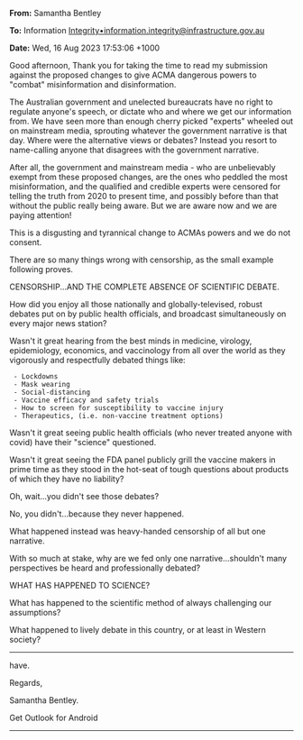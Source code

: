 **From:** Samantha Bentley

**To:** Information [Integrity•<information.integrity@infrastructure.gov.au>](mailto:information.integrity@infrastructure.gov.au)

**Date:** Wed, 16 Aug 2023 17:53:06 +1000

Good afternoon,
Thank you for taking the time to read my submission against the proposed changes to give ACMA
dangerous powers to "combat" misinformation and disinformation.

The Australian government and unelected bureaucrats have no right to regulate anyone's speech,
or dictate who and where we get our information from. We have seen more than enough cherry
picked "experts" wheeled out on mainstream media, sprouting whatever the government narrative
is that day. Where were the alternative views or debates? Instead you resort to name-calling
anyone that disagrees with the government narrative.

After all, the government and mainstream media    - who are unbelievably exempt from these
proposed changes, are the ones who peddled the most misinformation, and the qualified and
credible experts were censored for telling the truth from 2020 to present time, and possibly before
than that without the public really being aware. But we are aware now and we are paying
attention!

This is a disgusting and tyrannical change to ACMAs powers and we do not consent.

There are so many things wrong with censorship, as the small example following proves.

CENSORSHIP...AND THE COMPLETE ABSENCE OF SCIENTIFIC DEBATE.

How did you enjoy all those nationally and globally-televised, robust debates put on by public
health officials, and broadcast simultaneously on every major news station?

Wasn't it great hearing from the best minds in medicine, virology, epidemiology, economics, and
vaccinology from all over the world as they vigorously and respectfully debated things like:

     - Lockdowns
     - Mask wearing
     - Social-distancing
     - Vaccine efficacy and safety trials
     - How to screen for susceptibility to vaccine injury
     - Therapeutics, (i.e. non-vaccine treatment options)

Wasn't it great seeing public health officials (who never treated anyone with covid) have their
"science" questioned.

Wasn't it great seeing the FDA panel publicly grill the vaccine makers in prime time as they stood
in the hot-seat of tough questions about products of which they have no liability?

Oh, wait...you didn't see those debates?

No, you didn't...because they never happened.

What happened instead was heavy-handed censorship of all but one narrative.

With so much at stake, why are we fed only one narrative...shouldn't many perspectives be heard
and professionally debated?

WHAT HAS HAPPENED TO SCIENCE?

What has happened to the scientific method of always challenging our assumptions?

What happened to lively debate in this country, or at least in Western society?


-----

have.

Regards,

Samantha Bentley.

Get Outlook for Android


-----

